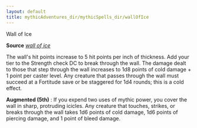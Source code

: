 ```yaml
---
layout: default
title: mythicAdventures_dir/mythicSpells_dir/wallOfIce
---
```

Wall of Ice

**Source** [_wall of ice_](spells_dir/wallOfIce#_wall-of-ice)

The wall's hit points increase to 5 hit points per inch of thickness. Add your tier to the Strength check DC to break through the wall. The damage dealt to those that step through the wall increases to 1d8 points of cold damage + 1 point per caster level. Any creature that passes through the wall must succeed at a Fortitude save or be staggered for 1d4 rounds; this is a cold effect.

**Augmented (5th)** : If you expend two uses of mythic power, you cover the wall in sharp, protruding icicles. Any creature that touches, strikes, or breaks through the wall takes 1d6 points of cold damage, 1d6 points of piercing damage, and 1 point of bleed damage.

